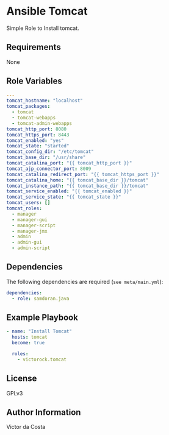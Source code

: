 Ansible Tomcat
=========

Simple Role to Install tomcat.

Requirements
------------

None

Role Variables
--------------

```YAML
---
tomcat_hostname: "localhost"
tomcat_packages:
  - tomcat
  - tomcat-webapps
  - tomcat-admin-webapps
tomcat_http_port: 8080
tomcat_https_port: 8443
tomcat_enabled: "yes"
tomcat_state: "started"
tomcat_config_dir: "/etc/tomcat"
tomcat_base_dir: "/usr/share"
tomcat_catalina_port: "{{ tomcat_http_port }}"
tomcat_ajp_connector_port: 8009
tomcat_catalina_redirect_port: "{{ tomcat_https_port }}"
tomcat_catalina_home: "{{ tomcat_base_dir }}/tomcat"
tomcat_instance_path: "{{ tomcat_base_dir }}/tomcat"
tomcat_service_enabled: "{{ tomcat_enabled }}"
tomcat_service_state: "{{ tomcat_state }}"
tomcat_users: []
tomcat_roles:
  - manager
  - manager-gui
  - manager-script
  - manager-jmx
  - admin
  - admin-gui
  - admin-script
```

Dependencies
------------

The following dependencies are required (`see meta/main.yml`):

```YAML
dependencies:
  - role: samdoran.java
```

Example Playbook
----------------

```YAML
- name: "Install Tomcat"
  hosts: tomcat
  become: true

  roles:
    - victorock.tomcat
```

License
-------

GPLv3

Author Information
------------------

Victor da Costa

